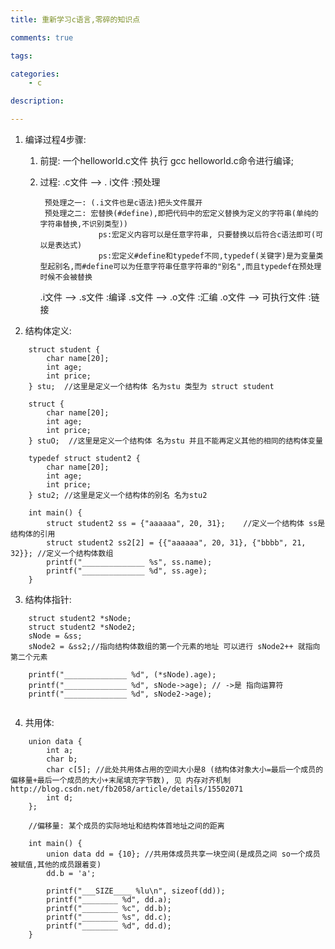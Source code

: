 ```yaml
---
title: 重新学习c语言,零碎的知识点 

comments: true    

tags: 

categories: 
    - c

description: 

---
```


1. 编译过程4步骤:

    1. 前提: 一个helloworld.c文件 执行 gcc helloworld.c命令进行编译;
    2. 过程: 
        .c文件 --> . i文件   :预处理
        
            预处理之一: (.i文件也是c语法)把头文件展开 
            预处理之二: 宏替换(#define),即把代码中的宏定义替换为定义的字符串(单纯的字符串替换,不识别类型))
                        ps:宏定义内容可以是任意字符串, 只要替换以后符合c语法即可(可以是表达式)
                        ps:宏定义#define和typedef不同,typedef(关键字)是为变量类型起别名,而#define可以为任意字符串任意字符串的"别名",而且typedef在预处理时候不会被替换
                
        .i文件 --> .s文件   :编译
        .s文件 --> .o文件   :汇编
        .o文件 --> 可执行文件 :链接


2. 结构体定义:

```
    struct student {
        char name[20];
        int age;
        int price;
    } stu;  //这里是定义一个结构体 名为stu 类型为 struct student
    
    struct {
        char name[20];
        int age;
        int price;
    } stuO;  //这里是定义一个结构体 名为stu 并且不能再定义其他的相同的结构体变量
    
    typedef struct student2 {
        char name[20];
        int age;
        int price;
    } stu2; //这里是定义一个结构体的别名 名为stu2
    
    int main() {
        struct student2 ss = {"aaaaaa", 20, 31};    //定义一个结构体 ss是结构体的引用
        struct student2 ss2[2] = {{"aaaaaa", 20, 31}, {"bbbb", 21, 32}}; //定义一个结构体数组
        printf("______________ %s", ss.name);
        printf("______________ %d", ss.age);
    }
```

3. 结构体指针:

```aidl
    struct student2 *sNode;
    struct student2 *sNode2;
    sNode = &ss;
    sNode2 = &ss2;//指向结构体数组的第一个元素的地址 可以进行 sNode2++ 就指向第二个元素
    
    printf("______________ %d", (*sNode).age);
    printf("______________ %d", sNode->age); // ->是 指向运算符
    printf("______________ %d", sNode2->age); 
    
```

4. 共用体:

```aidl 
    union data {
        int a;
        char b;
        char c[5]; //此处共用体占用的空间大小是8 (结构体对象大小=最后一个成员的偏移量+最后一个成员的大小+末尾填充字节数), 见 内存对齐机制 http://blog.csdn.net/fb2058/article/details/15502071
        int d;
    };
    
    //偏移量: 某个成员的实际地址和结构体首地址之间的距离
    
    int main() {
        union data dd = {10}; //共用体成员共享一块空间(是成员之间 so一个成员被赋值,其他的成员跟着变)
        dd.b = 'a';
    
        printf("___SIZE____ %lu\n", sizeof(dd));
        printf("________ %d", dd.a);
        printf("________ %c", dd.b);
        printf("________ %s", dd.c);
        printf("________ %d", dd.d);
    }

```